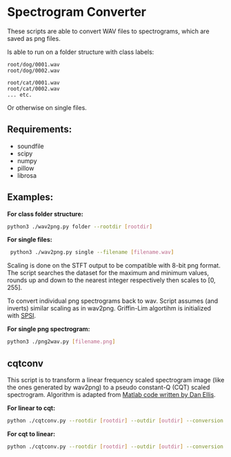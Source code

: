 # Spectrogram Converter

These scripts are able to convert WAV files to spectrograms, which are saved as png files.

Is able to run on a folder structure with class labels:

	root/dog/0001.wav
	root/dog/0002.wav

	root/cat/0001.wav
	root/cat/0002.wav
	... etc.

Or otherwise on single files.

## Requirements:

- soundfile
- scipy
- numpy
- pillow
- librosa

## Examples:

**For class folder structure:**

```bash
python3 ./wav2png.py folder --rootdir [rootdir]
```

**For single files:**

```bash
 python3 ./wav2png.py single --filename [filename.wav]
```

Scaling is done on the STFT output to be compatible with 8-bit png format. The script searches the dataset for the maximum and minimum values, rounds up and down to the nearest integer respectively then scales to [0, 255].

To convert individual png spectrograms back to wav. Script assumes (and inverts) similar scaling as in wav2png. Griffin-Lim algortihm is initialized with [SPSI](http://ieeexplore.ieee.org/abstract/document/7251907/).

**For single png spectrogram:**

```bash
python3 ./png2wav.py [filename.png]
```

## cqtconv

This script is to transform a linear frequency scaled spectrogram image (like the ones generated by wav2png) to a pseudo constant-Q (CQT) scaled spectrogram. Algorithm is adapted from [Matlab code written by Dan Ellis](http://www.ee.columbia.edu/ln/rosa/matlab/sgram/).

**For linear to cqt:**

```bash
python ./cqtconv.py --rootdir [rootdir] --outdir [outdir] --conversion spec2cqt
```

**For cqt to linear:**

```bash
python ./cqtconv.py --rootdir [rootdir] --outdir [outdir] --conversion cqt2spec
```
